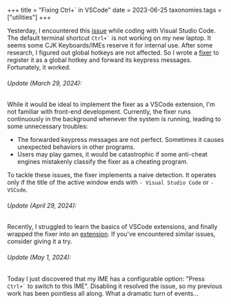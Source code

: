 +++
title = "Fixing Ctrl+` in VSCode"
date = 2023-06-25
taxonomies.tags = ["utilities"]
+++

Yesterday, I encountered this [issue][issu] while coding with Visual Studio Code. The default terminal shortcut `` Ctrl+` `` is not working on my new laptop. It seems some CJK Keyboards/IMEs reserve it for internal use. After some research, I figured out global hotkeys are not affected. So I wrote a [fixer][proj] to register it as a global hotkey and forward its keypress messages. Fortunately, it worked.

<!-- more -->

###### Update (March 29, 2024):

While it would be ideal to implement the fixer as a VSCode extension, I'm not familiar with front-end development. Currently, the fixer runs continuously in the background whenever the system is running, leading to some unnecessary troubles:

- The forwarded keypress messages are not perfect. Sometimes it causes unexpected behaviors in other programs.
- Users may play games, it would be catastrophic if some anti-cheat engines mistakenly classify the fixer as a cheating program.

To tackle these issues, the fixer implements a naive detection. It operates only if the title of the active window ends with `- Visual Studio Code` or `- VSCode`.

###### Update (April 29, 2024):

Recently, I struggled to learn the basics of VSCode extensions, and finally wrapped the fixer into an [extension][ext]. If you've encountered similar issues, consider giving it a try.

###### Update (May 1, 2024):

Today I just discovered that my IME has a configurable option: "Press `` Ctrl+` `` to switch to this IME". Disabling it resolved the issue, so my previous work has been pointless all along. What a dramatic turn of events...

[issu]: https://github.com/Microsoft/vscode/issues/63659
[proj]: https://github.com/lanlytt/vscode-cjk-toggle-terminal-fixer
[ext]: https://github.com/lanlytt/ctrl-oem3
